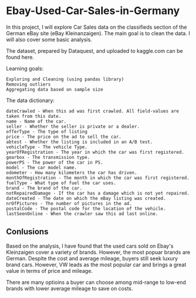 # Ebay-Used-Car-Sales-in-Germany

In this project, I will explore Car Sales data on the classifieds section of the German eBay site (eBay Kleinanzaigen). The main goal is to clean the data. I will also cover some basic analysis.

The dataset, prepared by Dataquest, and uploaded to kaggle.com can be found here.

Learning goals:

    Exploring and Cleaning (using pandas library)
    Removing outliers
    Aggregating data based on sample size

The data dictionary:

    dateCrawled - When this ad was first crawled. All field-values are taken from this date.
    name - Name of the car.
    seller - Whether the seller is private or a dealer.
    offerType - The type of listing
    price - The price on the ad to sell the car.
    abtest - Whether the listing is included in an A/B test.
    vehicleType - The vehicle Type.
    yearOfRegistration - The year in which the car was first registered.
    gearbox - The transmission type.
    powerPS - The power of the car in PS.
    model - The car model name.
    odometer - How many kilometers the car has driven.
    monthOfRegistration - The month in which the car was first registered.
    fuelType - What type of fuel the car uses.
    brand - The brand of the car.
    notRepairedDamage - If the car has a damage which is not yet repaired.
    dateCreated - The date on which the eBay listing was created.
    nrOfPictures - The number of pictures in the ad.
    postalCode - The postal code for the location of the vehicle.
    lastSeenOnline - When the crawler saw this ad last online.

## Conlusions

Based on the analysis, I have found that the used cars sold on Ebay's Kleinzaigen cover a variety of brands. However, the most popuar brands are German. Despite the cost and average mileage, buyers still seek luxury brand cars. However, VW leads as the most popular car and brings a great value in terms of price and mileage.

There are many optioins a buyer can choose among mid-range to low-end brands with lower average mileage to save on costs. 
